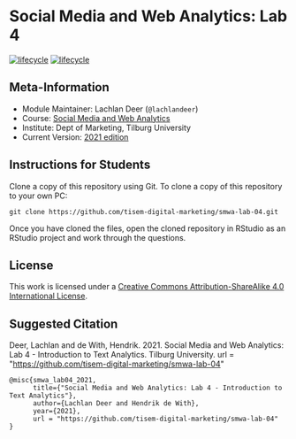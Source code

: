 # Social Media and Web Analytics: Lab 4

[![lifecycle](https://img.shields.io/badge/lifecycle-maturing-blue.svg)](https://www.tidyverse.org/lifecycle/#maturing)
[![lifecycle](https://img.shields.io/badge/version-2021-red.svg)]()

## Meta-Information

* Module Maintainer: Lachlan Deer (`@lachlandeer`)
* Course: [Social Media and Web Analytics](https://tisem-digital-marketing.github.io/2021-smwa)
* Institute: Dept of Marketing, Tilburg University
* Current Version: [2021 edition](https://tisem-digital-marketing.github.io/2021-smwa)

## Instructions for Students

Clone a copy of this repository using Git.
To clone a copy of this repository to your own PC:

```{bash, eval = FALSE}
git clone https://github.com/tisem-digital-marketing/smwa-lab-04.git
```

Once you have cloned the files, open the cloned repository in RStudio as an RStudio project and work through the questions.

## License

This work is licensed under a [Creative Commons Attribution-ShareAlike 4.0 International License](http://creativecommons.org/licenses/by-sa/4.0/).

## Suggested Citation

Deer, Lachlan and de With, Hendrik. 2021. Social Media and Web Analytics: Lab 4 - Introduction to Text Analytics. Tilburg University. url = "https://github.com/tisem-digital-marketing/smwa-lab-04"

```{r, engine='out', eval = FALSE}
@misc{smwa_lab04_2021,
      title={"Social Media and Web Analytics: Lab 4 - Introduction to Text Analytics"},
      author={Lachlan Deer and Hendrik de With},
      year={2021},
      url = "https://github.com/tisem-digital-marketing/smwa-lab-04"
}
```
